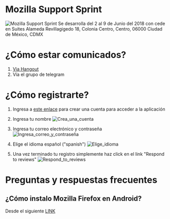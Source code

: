 # Mozilla Support Sprint
![Mozilla Support Sprint](https://raw.githubusercontent.com/mozillamexico/difusion/master/Producci%C3%B3n/0_Vigente/Mozilla_Support_Sprint/recursos/Banner_MZS.png)
Se desarrolla del 2 al 9 de Junio del 2018 con cede en Suites Alameda
Revillagigedo 18, Colonia Centro, Centro, 06000 Ciudad de México, CDMX

# ¿Cómo estar comunicados?

1) [Via Hangout](https://hangouts.google.com/call/NM2HhIntGEY7_Zc9CScYAAEE)
2) Vía el grupo de telegram

# ¿Cómo registrarte?

1) Ingresa a [este enlace](https://supportusers.mozilla.community/form/user-signup) para crear una cuenta para acceder a la aplicación

2) Ingresa tu nombre
![Crea_una_cuenta](https://raw.githubusercontent.com/mozillamexico/difusion/master/Producci%C3%B3n/0_Vigente/Mozilla_Support_Sprint/recursos/20180602_154725.png)

3) Ingresa tu correo electrónico y contraseña
![Ingresa_correo_y_contraseña](https://raw.githubusercontent.com/mozillamexico/difusion/master/Producci%C3%B3n/0_Vigente/Mozilla_Support_Sprint/recursos/20180602_154744.png)

4) Elige el idioma español ("spanish")
![Elige_idioma](https://raw.githubusercontent.com/mozillamexico/difusion/master/Producci%C3%B3n/0_Vigente/Mozilla_Support_Sprint/recursos/20180602_154821.png)

5) Una vez terminado tu registro simplemente haz click en el link "Respond to reviews"
![Respond_to_reviews](https://raw.githubusercontent.com/mozillamexico/difusion/master/Producci%C3%B3n/0_Vigente/Mozilla_Support_Sprint/recursos/20180602_154821.png)

# Preguntas y respuestas frecuentes
## ¿Cómo instalo Mozilla Firefox en Android?
Desde el siguiente [LINK](https://play.google.com/store/apps/details?id=org.mozilla.firefox)
